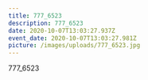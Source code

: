 ```yaml
---
title: 777_6523
description: 777_6523
date: 2020-10-07T13:03:27.937Z
event_date: 2020-10-07T13:03:27.981Z
picture: /images/uploads/777_6523.jpg
---
```

777_6523